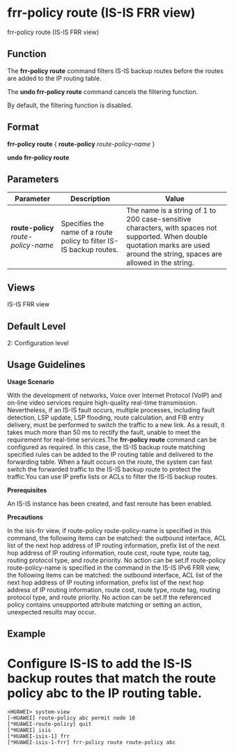 frr-policy route (IS-IS FRR view)
=================================

frr-policy route (IS-IS FRR view)

Function
--------



The **frr-policy route** command filters IS-IS backup routes before the routes are added to the IP routing table.

The **undo frr-policy route** command cancels the filtering function.



By default, the filtering function is disabled.


Format
------

**frr-policy route** { **route-policy** *route-policy-name* }

**undo frr-policy route**


Parameters
----------

| Parameter | Description | Value |
| --- | --- | --- |
| **route-policy** *route-policy-name* | Specifies the name of a route policy to filter IS-IS backup routes. | The name is a string of 1 to 200 case-sensitive characters, with spaces not supported. When double quotation marks are used around the string, spaces are allowed in the string. |



Views
-----

IS-IS FRR view


Default Level
-------------

2: Configuration level


Usage Guidelines
----------------

**Usage Scenario**

With the development of networks, Voice over Internet Protocol (VoIP) and on-line video services require high-quality real-time transmission. Nevertheless, if an IS-IS fault occurs, multiple processes, including fault detection, LSP update, LSP flooding, route calculation, and FIB entry delivery, must be performed to switch the traffic to a new link. As a result, it takes much more than 50 ms to rectify the fault, unable to meet the requirement for real-time services.The **frr-policy route** command can be configured as required. In this case, the IS-IS backup route matching specified rules can be added to the IP routing table and delivered to the forwarding table. When a fault occurs on the route, the system can fast switch the forwarded traffic to the IS-IS backup route to protect the traffic.You can use IP prefix lists or ACLs to filter the IS-IS backup routes.

**Prerequisites**

An IS-IS instance has been created, and fast reroute has been enabled.

**Precautions**

In the isis-frr view, if route-policy route-policy-name is specified in this command, the following items can be matched: the outbound interface, ACL list of the next hop address of IP routing information, prefix list of the next hop address of IP routing information, route cost, route type, route tag, routing protocol type, and route priority. No action can be set.If route-policy route-policy-name is specified in the command in the IS-IS IPv6 FRR view, the following items can be matched: the outbound interface, ACL list of the next hop address of IP routing information, prefix list of the next hop address of IP routing information, route cost, route type, route tag, routing protocol type, and route priority. No action can be set.If the referenced policy contains unsupported attribute matching or setting an action, unexpected results may occur.


Example
-------

# Configure IS-IS to add the IS-IS backup routes that match the route policy abc to the IP routing table.
```
<HUAWEI> system-view
[~HUAWEI] route-policy abc permit node 10
[*HUAWEI-route-policy] quit
[*HUAWEI] isis
[*HUAWEI-isis-1] frr
[*HUAWEI-isis-1-frr] frr-policy route route-policy abc

```